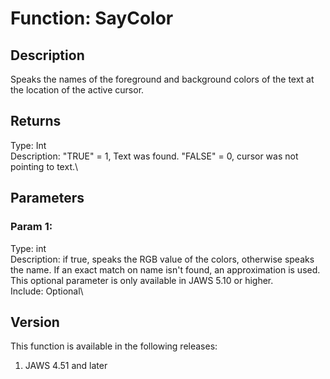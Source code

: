 # Function: SayColor

## Description

Speaks the names of the foreground and background colors of the text at
the location of the active cursor.

## Returns

Type: Int\
Description: \"TRUE\" = 1, Text was found. \"FALSE\" = 0, cursor was not
pointing to text.\

## Parameters

### Param 1:

Type: int\
Description: if true, speaks the RGB value of the colors, otherwise
speaks the name. If an exact match on name isn\'t found, an
approximation is used. This optional parameter is only available in JAWS
5.10 or higher.\
Include: Optional\

## Version

This function is available in the following releases:

1.  JAWS 4.51 and later
